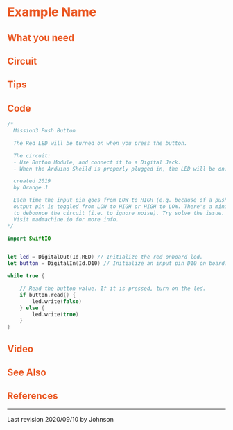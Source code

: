 # <span style="color:#EA5823;font-weight:800">Example Name</span>


## <span style="color:#EA5823;font-weight:700">What you need</span>


## <span style="color:#EA5823;font-weight:700">Circuit</span>


## <span style="color:#EA5823;font-weight:700">Tips</span>


## <span style="color:#EA5823;font-weight:700">Code</span>


```swift
/*
  Mission3 Push Button

  The Red LED will be turned on when you press the button.

  The circuit:
  - Use Button Module, and connect it to a Digital Jack. 
  - When the Arduino Sheild is properly plugged in, the LED will be on.

  created 2019
  by Orange J

  Each time the input pin goes from LOW to HIGH (e.g. because of a push-button press), the
  output pin is toggled from LOW to HIGH or HIGH to LOW. There's a minimum delay between toggles
  to debounce the circuit (i.e. to ignore noise). Try solve the issue. This example code is in the public domain.
  Visit madmachine.io for more info.
*/

import SwiftIO


let led = DigitalOut(Id.RED) // Initialize the red onboard led.
let button = DigitalIn(Id.D10) // Initialize an input pin D10 on board.

while true {

    // Read the button value. If it is pressed, turn on the led.
    if button.read() {
        led.write(false)
    } else {
        led.write(true)
    }
}

```


## <span style="color:#EA5823;font-weight:700">Video</span>


## <span style="color:#EA5823;font-weight:700">See Also</span>


## <span style="color:#EA5823;font-weight:700">References</span>

---
Last revision 2020/09/10 by Johnson